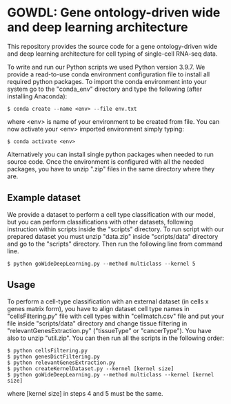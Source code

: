 # GOWDL: Gene ontology-driven wide and deep learning architecture

This repository provides the source code for a gene ontology-driven wide and deep learning architecture for cell typing of single-cell RNA-seq data.

To write and run our Python scripts we used Python version 3.9.7. We provide a read-to-use conda environment configuration file to install all required python
packages. To import the conda environment into your system go to the "conda_env" directory and type the following (after installing Anaconda):

```
$ conda create --name <env> --file env.txt
```

where \<env\> is name of your environment to be created from file. You can now activate your \<env\> imported environment simply typing:

```
$ conda activate <env>
```

Alternatively you can install single python packages when needed to run source code. Once the environment is configured with all the needed packages, you have to 
unzip ".zip" files in the same directory where they are.

## Example dataset

We provide a dataset to perform a cell type classification with our model, but you can perform classifications with other datasets, following instruction within scripts
inside the "scripts" directory. To run script with our prepared dataset you must unzip "data.zip" inside "scripts/data" directory and go to the "scripts" directory. Then
run the following line from command line.

```
$ python goWideDeepLearning.py --method multiclass --kernel 5
```

## Usage

To perform a cell-type classification with an external dataset (in cells x genes matrix form), you have to align dataset cell type names in "cellsFiltering.py" file
with cell types within "cellmatch.csv" file and put your file inside "scripts/data" directory and change tissue filtering in "relevantGenesExtraction.py" ("tissueType"
or "cancerType"). You have also to unzip "util.zip". You can then run all the scripts in the following order:

```
$ python cellsFiltering.py
$ python genesDictFiltering.py
$ python relevantGenesExtraction.py
$ python createKernelDataset.py --kernel [kernel size]
$ python goWideDeepLearning.py --method multiclass --kernel [kernel size]
```

where [kernel size] in steps 4 and 5 must be the same.